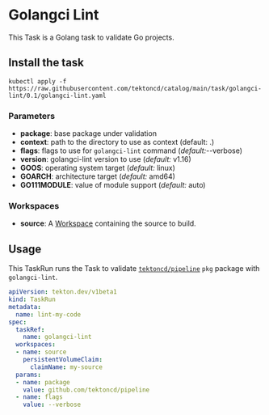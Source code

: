 # Golangci Lint

This Task is a Golang task to validate Go projects.

## Install the task

```
kubectl apply -f https://raw.githubusercontent.com/tektoncd/catalog/main/task/golangci-lint/0.1/golangci-lint.yaml

```

### Parameters

* **package**: base package under validation
* **context**: path to the directory to use as context (default: .)
* **flags**: flags to use for `golangci-lint` command (_default:_--verbose)
* **version**: golangci-lint version to use (_default:_ v1.16)
* **GOOS**: operating system target (_default:_ linux)
* **GOARCH**: architecture target (_default:_ amd64)
* **GO111MODULE**: value of module support (_default:_ auto)

### Workspaces

* **source**: A [Workspace](https://github.com/tektoncd/pipeline/blob/main/docs/workspaces.md) containing the source to build.

## Usage

This TaskRun runs the Task to validate
[`tektoncd/pipeline`](https://github.com/tektoncd/pipeline) `pkg` package with
`golangci-lint`.

```yaml
apiVersion: tekton.dev/v1beta1
kind: TaskRun
metadata:
  name: lint-my-code
spec:
  taskRef:
    name: golangci-lint
  workspaces:
  - name: source
    persistentVolumeClaim:
      claimName: my-source
  params:
  - name: package
    value: github.com/tektoncd/pipeline
  - name: flags
    value: --verbose
```
